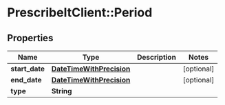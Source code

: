 # PrescribeItClient::Period

## Properties
Name | Type | Description | Notes
------------ | ------------- | ------------- | -------------
**start_date** | [**DateTimeWithPrecision**](DateTimeWithPrecision.md) |  | [optional] 
**end_date** | [**DateTimeWithPrecision**](DateTimeWithPrecision.md) |  | [optional] 
**type** | **String** |  | 

